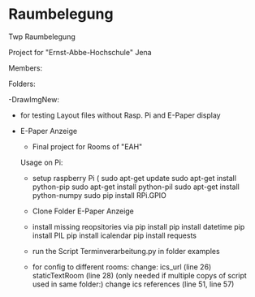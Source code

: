 # Raumbelegung
Twp Raumbelegung

Project for "Ernst-Abbe-Hochschule" Jena

Members:


Folders:

-DrawImgNew:
  - for testing Layout files without Rasp. Pi and E-Paper display

- E-Paper Anzeige
  -  Final project for Rooms of "EAH"

  Usage on Pi:
    - setup raspberry Pi (
        sudo apt-get update
        sudo apt-get install python-pip
        sudo apt-get install python-pil
        sudo apt-get install python-numpy
        sudo pip install RPi.GPIO
        
    - Clone Folder E-Paper Anzeige
    - install missing reopsitories via pip install
        pip install datetime
        pip install PIL
        pip install icalendar
        pip install requests
    
    - run the Script Terminverarbeitung.py in folder examples

    - for config to different rooms: change:
      ics_url (line 26)
      staticTextRoom (line 28)
      (only needed if multiple copys of script used in same folder:) change ics references (line 51, line 57)     
      
